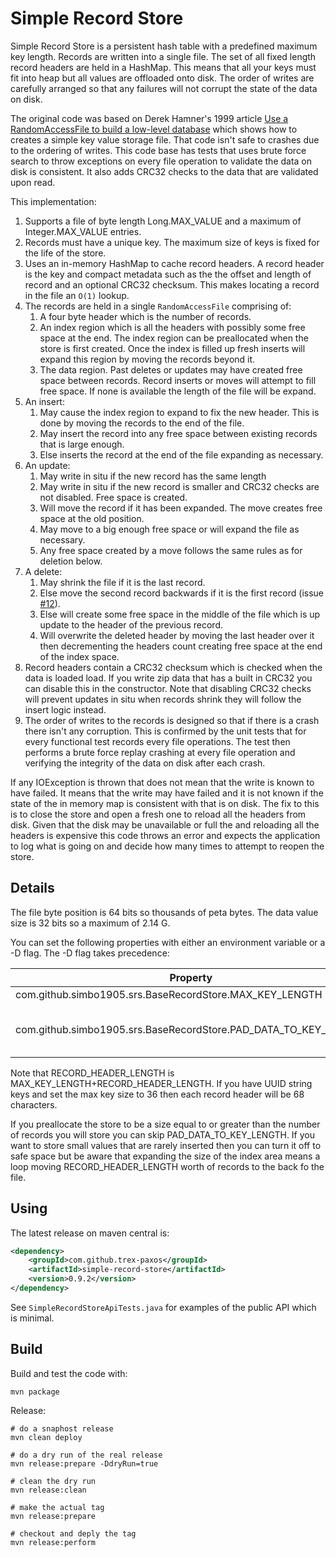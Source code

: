 
# Simple Record Store

Simple Record Store is a persistent hash table with a predefined maximum key length. Records are written into a single 
file. The set of all fixed length record headers are held in a HashMap. This means that all your keys must fit into heap 
but all values are offloaded onto disk. The order of writes are carefully arranged so that any failures will not corrupt 
the state of the data on disk. 

The original code was based on Derek Hamner's 1999 article [Use a RandomAccessFile to build a low-level database](http://www.javaworld.com/jw-01-1999/jw-01-step.html)
which shows how to creates a simple key value storage file. That code isn't safe to crashes due to the ordering 
of writes. This code base has tests that uses brute force search to throw exceptions on every file operation to validate 
the data on disk is consistent. It also adds CRC32 checks to the data that are validated upon read. 

This implementation: 

1. Supports a file of byte length Long.MAX_VALUE and a maximum of Integer.MAX_VALUE entries.
1. Records must have a unique key. The maximum size of keys is fixed for the life of the store.  
1. Uses an in-memory HashMap to cache record headers. A record header is the key and compact metadata such as the the 
offset and length of record and an optional CRC32 checksum. This makes locating a record in the file an `O(1)` lookup.  
1. The records are held in a single `RandomAccessFile` comprising of: 
   1. A four byte header which is the number of records. 
   2. An index region which is all the headers with possibly some free space at the end. The index region can be 
   preallocated when the store is first created. Once the index is filled up fresh inserts will expand this region 
   by moving the records beyond it.  
   3. The data region. Past deletes or updates may have created free space between records. Record inserts or moves will 
   attempt to fill free space. If none is available the length of the file will be expand. 
1. An insert:
   1. May cause the index region to expand to fix the new header. This is done by moving the records to the end of the file. 
   1. May insert the record into any free space between existing records that is large enough. 
   1. Else inserts the record at the end of the file expanding as necessary.  
1. An update:
   1. May write in situ if the new record has the same length
   1. May write in situ if the new record is smaller and CRC32 checks are not disabled. Free space is created. 
   1. Will move the record if it has been expanded. The move creates free space at the old position.  
   1. May move to a big enough free space or will expand the file as necessary.    
   1. Any free space created by a move follows the same rules as for deletion below. 
1. A delete:
   1. May shrink the file if it is the last record. 
   1. Else move the second record backwards if it is the first record (issue [#12](https://github.com/simbo1905/simple-record-store/issues/12)). 
   1. Else will create some free space in the middle of the file which is up update to the header of the previous record. 
   1. Will overwrite the deleted header by moving the last header over it then decrementing the headers count creating 
   free space at the end of the index space.    
1. Record headers contain a CRC32 checksum which is checked when the data is loaded load. If you write zip data that has a 
built in CRC32 you can disable this in the constructor. Note that disabling CRC32 checks will prevent updates in situ when 
records shrink they will follow the insert logic instead.  
1. The order of writes to the records is designed so that if there is a crash there isn't any corruption. This is confirmed 
by the unit tests that for every functional test records every file operations. The test then performs a brute force 
replay crashing at every file operation and verifying the integrity of the data on disk after each crash. 

If any IOException is thrown that does not mean that the write is known to have failed. It means that the write may have 
failed and it is not known if the state of the in memory map is consistent with that is on disk. The fix to this is to close 
the store and open a fresh one to reload all the headers from disk. Given that the disk may be unavailable or full the 
and reloading all the headers is expensive this code throws an error and expects the application to log what is going on 
and decide how many times to attempt to reopen the store. 

## Details

The file byte position is 64 bits so thousands of peta bytes. The data value size is 32 bits so a maximum of 2.14 G. 

You can set the following properties with either an environment variable or a -D flag. The -D flag takes precedence:

| Property                                                | Default | Comment                 |
|---------------------------------------------------------|---------|-------------------------|
| com.github.simbo1905.srs.BaseRecordStore.MAX_KEY_LENGTH | 64      | Max size of key string. |
| com.github.simbo1905.srs.BaseRecordStore.PAD_DATA_TO_KEY_LENGTH | true      | Pad data records to a minimum of RECORD_HEADER_LENGTH bytes. |

Note that RECORD_HEADER_LENGTH is MAX_KEY_LENGTH+RECORD_HEADER_LENGTH. If you have UUID string keys and set the max key 
size to 36 then each record header will be 68 characters. 

If you preallocate the store to be a size equal to or greater than the number of records you will store
you can skip PAD_DATA_TO_KEY_LENGTH. If you want to store small values that are rarely inserted then you 
can turn it off to safe space but be aware that expanding the size of the index area means a loop moving 
RECORD_HEADER_LENGTH worth of records to the back fo the file. 


## Using

The latest release on maven central is:

```xml
<dependency>
	<groupId>com.github.trex-paxos</groupId>
	<artifactId>simple-record-store</artifactId>
	<version>0.9.2</version>
</dependency>
```

See `SimpleRecordStoreApiTests.java` for examples of the public API which is minimal. 

## Build

Build and test the code with: 

```shell script
mvn package
```

Release: 

```shell script
# do a snaphost release
mvn clean deploy

# do a dry run of the real release
mvn release:prepare -DdryRun=true

# clean the dry run
mvn release:clean

# make the actual tag 
mvn release:prepare 

# checkout and deply the tag
mvn release:perform
```




